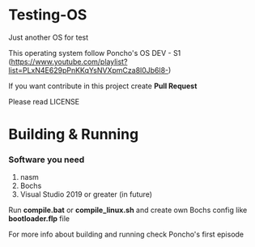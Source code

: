 # Testing-OS
Just another OS for test

This operating system follow Poncho's OS DEV - S1 (https://www.youtube.com/playlist?list=PLxN4E629pPnKKqYsNVXpmCza8l0Jb6l8-)

If you want contribute in this project create **Pull Request**

Please read LICENSE

# Building & Running

### Software you need
1. nasm
2. Bochs
3. Visual Studio 2019 or greater (in future)

Run **compile.bat** or **compile_linux.sh** and create own Bochs config like **bootloader.flp** file

For more info about building and running check Poncho's first episode
